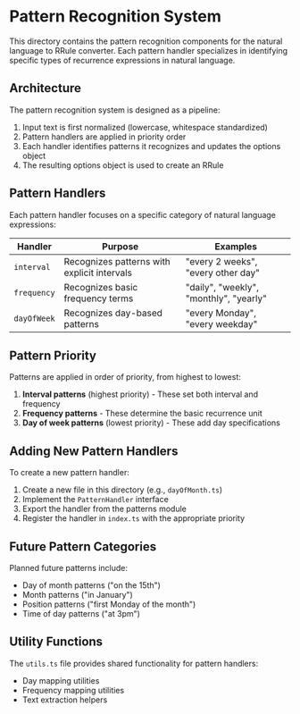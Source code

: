 # Pattern Recognition System

This directory contains the pattern recognition components for the natural language to RRule converter. Each pattern handler specializes in identifying specific types of recurrence expressions in natural language.

## Architecture

The pattern recognition system is designed as a pipeline:

1. Input text is first normalized (lowercase, whitespace standardized)
2. Pattern handlers are applied in priority order
3. Each handler identifies patterns it recognizes and updates the options object
4. The resulting options object is used to create an RRule

## Pattern Handlers

Each pattern handler focuses on a specific category of natural language expressions:

| Handler | Purpose | Examples |
|---------|---------|----------|
| `interval` | Recognizes patterns with explicit intervals | "every 2 weeks", "every other day" |
| `frequency` | Recognizes basic frequency terms | "daily", "weekly", "monthly", "yearly" |
| `dayOfWeek` | Recognizes day-based patterns | "every Monday", "every weekday" |

## Pattern Priority

Patterns are applied in order of priority, from highest to lowest:

1. **Interval patterns** (highest priority) - These set both interval and frequency
2. **Frequency patterns** - These determine the basic recurrence unit
3. **Day of week patterns** (lowest priority) - These add day specifications

## Adding New Pattern Handlers

To create a new pattern handler:

1. Create a new file in this directory (e.g., `dayOfMonth.ts`)
2. Implement the `PatternHandler` interface
3. Export the handler from the patterns module
4. Register the handler in `index.ts` with the appropriate priority

## Future Pattern Categories

Planned future patterns include:

- Day of month patterns ("on the 15th")
- Month patterns ("in January")
- Position patterns ("first Monday of the month")
- Time of day patterns ("at 3pm")

## Utility Functions

The `utils.ts` file provides shared functionality for pattern handlers:

- Day mapping utilities
- Frequency mapping utilities
- Text extraction helpers
